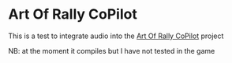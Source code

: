 # Art Of Rally CoPilot
This is a test to integrate audio into the [Art Of Rally CoPilot](https://github.com/MoonDragon-MD/ArtOfRallyCoPilot) project

NB: at the moment it compiles but I have not tested in the game
